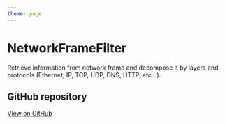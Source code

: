 ```yaml
---
theme: page
---
```


# NetworkFrameFilter

Retrieve information from network frame and decompose it by layers and protocols (Ethernet, IP, TCP, UDP, DNS, HTTP, etc...).

## GitHub repository

[View on GitHub](https://github.com/EthanAndreas/NetworkFrameFilter)

